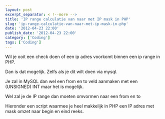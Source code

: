 ```yaml
---
layout: post
excerpt_separator: < !--more -->
title: 'IP range calculatie van naar met IP mask in PHP'
slug: 'ip-range-calculatie-van-naar-met-ip-mask-in-php'
date: '2012-04-23 22:00'
publish_date: '2012-04-23 22:00'
category: ['Coding']
tags: ['Coding']
---
```

Wil je ooit een check doen of een ip adres voorkomt binnen een ip range in
PHP.  
  
Dan is dat mogelijk. Zelfs als je dit wilt doen via mysql.  
  
Je zal in MySQL dan wel een from en to veld aanmaken met een (UNSIGNED) INT
maar het is mogelijk.  
  
Wel zal je de IP range dan moeten omvormen naar een from en to  
  
Hieronder een script waarmee je heel makkelijk in PHP een IP adres met mask
omzet naar begin en eind reeks.

